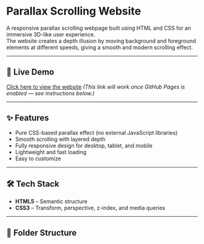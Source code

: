 # Parallax Scrolling Website

A responsive parallax scrolling webpage built using HTML and CSS for an immersive 3D-like user experience.  
The website creates a depth illusion by moving background and foreground elements at different speeds, giving a smooth and modern scrolling effect.

---

## 🚀 Live Demo
[Click here to view the website](https://rohitrpandey227.github.io/Parallex_website/)
*(This link will work once GitHub Pages is enabled — see instructions below.)*

---

## ✨ Features
- Pure CSS-based parallax effect (no external JavaScript libraries)
- Smooth scrolling with layered depth
- Fully responsive design for desktop, tablet, and mobile
- Lightweight and fast loading
- Easy to customize

---

## 🛠 Tech Stack
- **HTML5** – Semantic structure
- **CSS3** – Transform, perspective, z-index, and media queries

---

## 📂 Folder Structure
